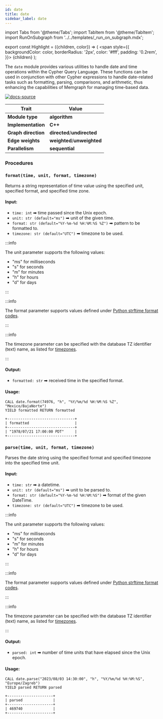 ```yaml
---
id: date
title: date
sidebar_label: date
---
```


import Tabs from '@theme/Tabs';
import TabItem from '@theme/TabItem';
import RunOnSubgraph from '../../templates/_run_on_subgraph.mdx';

export const Highlight = ({children, color}) => (
<span
style={{
  backgroundColor: color,
  borderRadius: '2px',
  color: '#fff',
  padding: '0.2rem',
}}>
{children}
</span>
);

The `date` module provides various utilities to handle date and time operations within the Cypher Query Language. These functions can be used in conjunction with other Cypher expressions to handle date-related tasks such as formatting, parsing, comparisons, and arithmetic, thus enhancing the capabilities of Memgraph for managing time-based data.

[![docs-source](https://img.shields.io/badge/source-date-FB6E00?logo=github&style=for-the-badge)](https://github.com/memgraph/mage/tree/main/python/date.py)

| Trait               | Value                                                 |
| ------------------- | ----------------------------------------------------- |
| **Module type**     | <Highlight color="#FB6E00">**algorithm**</Highlight>  |
| **Implementation**  | <Highlight color="#FB6E00">**C++**</Highlight>        |
| **Graph direction** | <Highlight color="#FB6E00">**directed**</Highlight>/<Highlight color="#FB6E00">**undirected**</Highlight> |
| **Edge weights**    | <Highlight color="#FB6E00">**weighted**</Highlight>/<Highlight color="#FB6E00">**unweighted**</Highlight> |
| **Parallelism**     | <Highlight color="#FB6E00">**sequential**</Highlight> |

### Procedures

### `format(time, unit, format, timezone)`

Returns a string representation of time value using the specified unit, specified format, and specified time zone.

#### Input:

- `time: int` ➡ time passed since the Unix epoch.
- `unit: str (default="ms")` ➡ unit of the given time.
- `format: str (default="%Y-%m-%d %H:%M:%S %Z")` ➡ pattern to be formatted to.
- `timezone: str (default="UTC")` ➡ timezone to be used.

:::info

The unit parameter supports the following values:
- "ms" for milliseconds
- "s" for seconds
- "m" for minutes
- "h" for hours
- "d" for days

:::

:::info

The format parameter supports values defined under [Python strftime format codes](https://docs.python.org/3/library/datetime.html#strftime-and-strptime-format-codes).

:::

:::info

The timezone parameter can be specified with the database TZ identifier (text) name, as listed for [timezones](https://en.wikipedia.org/wiki/List_of_tz_database_time_zones).

:::

#### Output:

- `formatted: str` ➡ received time in the specified format.

#### Usage:

```cypher
CALL date.format(74976, "h", "%Y/%m/%d %H:%M:%S %Z", "Mexico/BajaNorte") 
YIELD formatted RETURN formatted
```

```plaintext
+-------------------------------+
| formatted                     |
+-------------------------------+
| "1978/07/21 17:00:00 PDT"     |
+-------------------------------+
```


### `parse(time, unit, format, timezone)`

Parses the date string using the specified format and specified timezone into the specified time unit.

#### Input:

- `time: str` ➡ a datetime.
- `unit: str (default="ms")` ➡ unit to be parsed to.
- `format: str (default="%Y-%m-%d %H:%M:%S")` ➡ format of the given DateTime.
- `timezone: str (default="UTC")` ➡ timezone to be used.

:::info

The unit parameter supports the following values:
- "ms" for milliseconds
- "s" for seconds
- "m" for minutes
- "h" for hours
- "d" for days

:::

:::info

The format parameter supports values defined under [Python strftime format codes](https://docs.python.org/3/library/datetime.html#strftime-and-strptime-format-codes).

:::

:::info

The timezone parameter can be specified with the database TZ identifier (text) name, as listed for [timezones](https://en.wikipedia.org/wiki/List_of_tz_database_time_zones).

:::

#### Output:

- `parsed: int` ➡ number of time units that have elapsed since the Unix epoch.

#### Usage:

```cypher
CALL date.parse("2023/08/03 14:30:00", "h", "%Y/%m/%d %H:%M:%S", "Europe/Zagreb") 
YIELD parsed RETURN parsed
```

```plaintext
+---------------------+
| parsed              |
+---------------------+
| 469740              |
+---------------------+
```

